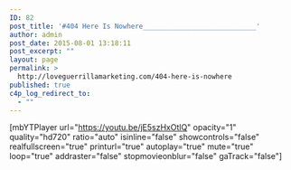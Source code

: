 ```yaml
---
ID: 82
post_title: '#404 Here Is Nowhere____________________________'
author: admin
post_date: 2015-08-01 13:18:11
post_excerpt: ""
layout: page
permalink: >
  http://loveguerrillamarketing.com/404-here-is-nowhere
published: true
c4p_log_redirect_to:
  - ""
---
```

[mbYTPlayer url="https://youtu.be/jE5szHxOtlQ" opacity="1" quality="hd720" ratio="auto" isinline="false" showcontrols="false" realfullscreen="true" printurl="true" autoplay="true" mute="true" loop="true" addraster="false" stopmovieonblur="false" gaTrack="false"]

&nbsp;

&nbsp;

&nbsp;

&nbsp;

&nbsp;

&nbsp;

&nbsp;

&nbsp;

&nbsp;

&nbsp;

&nbsp;

&nbsp;